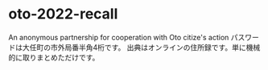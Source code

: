 # oto-2022-recall
An anonymous partnership for cooperation with Oto citize's action
パスワードは大任町の市外局番半角4桁です。
出典はオンラインの住所録です。単に機械的に取りまとめただけです。

